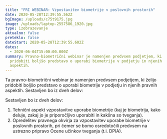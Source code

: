 ```yaml
---
title: "FRI WEBINAR: Vzpostavitev biometrije v poslovnih prostorih"
date: 2020-05-28T12:39:55.562Z
bgImage: /uploads/c75t9175.jpg
image: /uploads/laptop-2557586_1920.jpg
type: izobrazevanje
aktualno: false
preteklo: false
dateStart: 2020-05-28T12:39:55.602Z
dates:
  - 2020-06-04T15:00:00.000Z
summary: Pravno-biometrični webinar je namenjen predvsem podjetjem, ki želijo
  pridobiti boljšo predstavo o uporabi biometrije v podjetju in njenih pravnih
  aspektih.
---
```

Ta pravno-biometrični webinar je namenjen predvsem podjetjem, ki želijo pridobiti boljšo predstavo o uporabi biometrije v podjetju in njenih pravnih aspektih. Sestavljen bo iz dveh delov:

Sestavljen bo iz dveh delov:

1. Tehnični aspekt vzpostavitve uporabe biometrije (kaj je biometrija, kako deluje, zakaj jo je priporočljivo uporabiti in kakšna so tveganja).
2. Opredelitev pravnega okvirja za vzpostavitev uporabe biometrije v poslovnih prostorih, pri čemer se bomo osredotočili predvsem na ustrezno pripravo Ocene učinkov tveganja (t.i. DPIA).